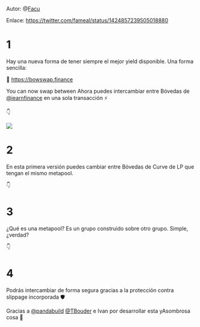 Autor: @[Facu](https://twitter.com/fameal)

Enlace: https://twitter.com/fameal/status/1424857239505018880

# 1

Hay una nueva forma de tener siempre el mejor yield disponible. Una forma sencilla:

🏹 https://bowswap.finance

You can now swap between
Ahora puedes intercambiar entre Bóvedas de [@iearnfinance](https://twitter.com/iearnfinance) en una sola transacción ⚡️

👇

![](image1.jpg)

# 2

En esta primera versión puedes cambiar entre Bóvedas de Curve de LP que tengan el mismo metapool.

👇

# 3

¿Qué es una metapool? Es un grupo construido sobre otro grupo. Simple, ¿verdad?

👇

# 4

Podrás intercambiar de forma segura gracias a la protección contra slippage incorporada 🛡️

Gracias a [@pandabuild](https://twitter.com/pandabuild) [@TBouder](https://twitter.com/TBouder) e Ivan por desarrollar esta yAsombrosa cosa 🚀
